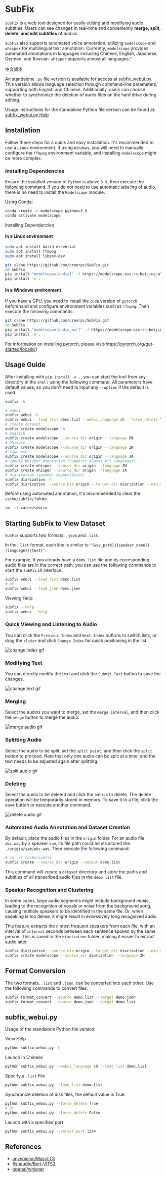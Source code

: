 # SubFix
`SubFix` is a web tool designed for easily editing and modifying audio subtitles. Users can see changes in real-time and conveniently **merge, split, delete, and edit subtitles** of audios.

`SubFix` also supports automated voice annotation, utilizing `modelscope` and `whisper` for multilingual text annotation. Currently, `modelscope` provides automated annotations in languages including Chinese, English, Japanese, German, and Russian. `whisper` supports almost all languages."

[中文版本](README_zh.md)

An standalone `.py` file version is available for access at [subfix_webui.py](https://github.com/cronrpc/SubFix/blob/main/subfix_webui.py). This version allows language selection through command-line parameters, supporting both English and Chinese. Additionally, users can choose whether to synchronize the deletion of audio files on the hard drive during editing.

Usage instructions for the standalone Python file version can be found at: [subfix_webui.py Help](#subfix_webuipy)

## Installation

Follow these steps for a quick and easy installation. It's recommended to use a `Linux` environment. If using `Windows`, you will need to manually configure the `ffmpeg` environment variable, and installing `modelscope` might be more complex.

### Installing Dependencies

Ensure the installed version of `Python` is above `3.9`, then execute the following command. If you do not need to use automatic labeling of audio, there is no need to install the `Modelscope` module.

Using Conda:
```bash
conda create -n modelscope python=3.9
conda activate modelscope
```

Installing Dependencies

#### In a Linux environment

```bash
sudo apt install build-essential
sudo apt install ffmpeg
sudo apt install libsox-dev

git clone https://github.com/cronrpc/SubFix.git
cd SubFix
pip install "modelscope[audio]" -f https://modelscope.oss-cn-beijing.aliyuncs.com/releases/repo.html
pip install -e .
```

#### In a Windows environment

If you have a GPU, you need to install the `cuda` version of `pytorch` beforehand and configure environment variables such as `ffmpeg`. Then execute the following commands:

```bash
git clone https://github.com/cronrpc/SubFix.git
cd SubFix
pip install "modelscope[audio_asr]" -f https://modelscope.oss-cn-beijing.aliyuncs.com/releases/repo.html
pip install -e .
```

For information on installing pytorch, please visit(https://pytorch.org/get-started/locally/)

## Usage Guide

After installing with `pip install -e .`, you can start the tool from any directory in the `shell` using the following command. All parameters have default values, so you don't need to input any `--option` if the default is used.
```bash
subfix -h

# webui
subfix webui -h
subfix webui --load_list demo.list --webui_language zh --force_delete True
# create dataset
subfix create modelscope -h
# English
subfix create modelscope --source_dir origin --language EN
# Chinese
subfix create modelscope --source_dir origin --language ZH
# Japanese
subfix create modelscope --source_dir origin --language JA
# OpenAI Whisper Annotation (Supports Almost All Languages)
subfix create whisper --source_dir origin --language ZH
subfix create whisper --source_dir origin --language JA
# diarization (speaker segmentation)
subfix diarization -h
subfix diarization --source_dir origin --target_dir diarization --min_seconds 3.0
```

Before using automated annotation, it's recommended to clear the `cache/subfix/` folder.
```bash
rm -rf cache/subfix
```

## Starting SubFix to View Dataset

`SubFix` supports two formats: `.json` and `.list`.

In the `.list` format, each line is similar to `"{wav_path}|{speaker_name}|{language}|{text}"`.

For example, if you already have a `demo.list` file and its corresponding audio files are in the correct path, you can use the following commands to start the `SubFix` UI interface:

```bash
subfix webui --load_list demo.list
# or
subfix webui --load_json demo.json
```

Viewing Help:
```bash
subfix --help
subfix webui --help
```

### Quick Viewing and Listening to Audio

You can click the `Previous Index` and `Next Index` buttons to switch lists, or drag the `slider` and click `Change Index` for quick positioning in the list.

![change index gif](images/index.gif)

### Modifying Text

You can directly modify the text and click the `Submit Text` button to save the changes.

![change text gif](images/text.gif)

### Merging

Select the audios you want to merge, set the `merge interval`, and then click the `merge` button to merge the audio.

![merge audio gif](images/merge.gif)

### Splitting Audio

Select the audio to be split, set the `split point`, and then click the `split` button to proceed. Note that only one audio can be split at a time, and the text needs to be adjusted again after splitting.

![split audio gif](images/split.gif)

### Deleting

Select the audio to be deleted and click the `button` to delete. The delete operation will be temporarily stored in memory. To save it to a file, click the save button or execute another command.

![delete audio gif](images/delete.gif)

### Automated Audio Annotation and Dataset Creation

By default, place the audio files in the `origin` folder. For an audio file `abc.wav` by a speaker `sam`, its file path could be structured like `./origin/sam/abc.wav`. Then execute the following command:

```bash
# rm -rf cache/subfix
subfix create --source_dir origin --output demo.list
```

This command will create a `dataset` directory and store the paths and subtitles of all transcribed audio files in the `demo.list` file.

### Speaker Recognition and Clustering

In some cases, large audio segments might include background music, leading to the recognition of vocals or noise from the background song, causing multiple speakers to be identified in the same file. Or, when speaking is too dense, it might result in excessively long recognized audio.

This feature extracts the `n` most frequent speakers from each file, with an interval of `interval` seconds between each sentence spoken by the same person. This is saved in the `diarization` folder, making it easier to extract audio later.

```bash
subfix diarization --source_dir origin --target_dir diarization --min_seconds 3.0 --interval 10 --top_of_number 1
subfix create modelscope --source_dir diarization --language ZH
```

## Format Conversion

The two formats, `.list` and `.json`, can be converted into each other. Use the following commands to convert files:

```bash
subfix format_convert --source demo.list --target demo.json
subfix format_convert --source demo.json --target demo.list
```

## subfix_webui.py


Usage of the standalone Python file version:

View Help

```bash
python subfix_webui.py -h
```

Launch in Chinese

```bash
python subfix_webui.py --webui_language zh --load_list demo.list
```

Specify a `.list` File

```bash
python subfix_webui.py --load_list demo.list
```

Synchronize deletion of disk files, the default value is True.

```bash
python subfix_webui.py --force_delete True
# or
python subfix_webui.py --force_delete False
```

Launch with a specified port

```bash
python subfix_webui.py --server_port 1234
```

## References

- [anyvoiceai/MassTTS](https://github.com/anyvoiceai/MassTTS)
- [fishaudio/Bert-VITS2](https://github.com/fishaudio/Bert-VITS2)
- [openai/whisper](https://github.com/openai/whisper)